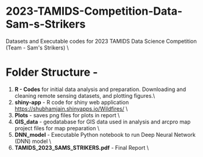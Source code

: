 # 2023-TAMIDS-Competition-Data-Sam-s-Strikers
Datasets and Executable codes for 2023 TAMIDS Data Science Competition (Team - Sam's Strikers) \
# Folder Structure - 
1. <strong>R - Codes</strong> for initial data analysis and preparation. Downloading and cleaning remote sensing datasets, and plotting figures.\
2. <strong>shiny-app</strong> - R code for shiny web application https://shubhamjain.shinyapps.io/Wildfires/ \
3. <strong>Plots</strong> - saves png files for plots in report \
4. <strong>GIS_data</strong> - geodatabase for GIS data used in analysis and arcpro map project files for map preparation \
5. <strong>DNN_model</strong> - Executable Python notebook to run Deep Neural Network (DNN) model \
6. <strong>TAMIDS_2023_SAMS_STRIKERS.pdf</strong> - Final Report \
